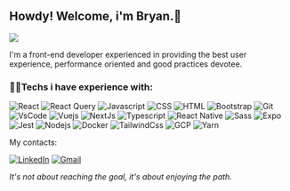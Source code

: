 <h2 align="left">Howdy! Welcome, i'm Bryan.🖖</h2>

<img align="center" src="https://github-readme-stats.vercel.app/api?username=bryanbruzinga&show_icons=true&theme=radical"/>

<p align="left">I'm a front-end developer experienced in providing the best user experience, performance oriented and good practices devotee.</p>

<h3><p align="left">🧑‍💻Techs i have experience with:</p></h3>
<p align="left">
    <img
      src="https://img.shields.io/badge/React-20232A?style=for-the-badge&logo=react&logoColor=61DAFB"
      alt="React"
    />
    <img
      src="https://img.shields.io/badge/-React%20Query-FF4154?style=for-the-badge&logo=react%20query&logoColor=white"
      alt="React Query"
    />
    <img
      src="https://img.shields.io/badge/JavaScript-F7DF1E?style=for-the-badge&logo=JavaScript&logoColor=white"
      alt="Javascript"
    />    
    <img
      src="https://img.shields.io/badge/CSS3-1572B6?style=for-the-badge&logo=css3&logoColor=white"
      alt="CSS"
    />    
    <img
      src="https://img.shields.io/badge/HTML5-E34F26?style=for-the-badge&logo=html5&logoColor=white"
      alt="HTML"
    />    
  <img
    src="https://img.shields.io/badge/Bootstrap-563D7C?style=for-the-badge&logo=bootstrap&logoColor=white"
    alt="Bootstrap"
  />
  <img
      src="https://img.shields.io/badge/GIT-E44C30?style=for-the-badge&logo=git&logoColor=white"
      alt="Git"
    />
    <img
      src="https://img.shields.io/badge/Visual_Studio_Code-0078D4?style=for-the-badge&logo=visual%20studio%20code&logoColor=white"
      alt="VsCode"
    />
    <img
      src="https://img.shields.io/badge/Vue.js-35495E?style=for-the-badge&logo=vue.js&logoColor=4FC08D"
      alt="Vuejs"
    />
    <img
      src="https://img.shields.io/badge/next.js-000000?style=for-the-badge&logo=nextdotjs&logoColor=white"
      alt="NextJs"
    />
    <img
      src="https://img.shields.io/badge/TypeScript-007ACC?style=for-the-badge&logo=typescript&logoColor=white"
      alt="Typescript"
    />    
    <img
      src="https://img.shields.io/badge/React_Native-20232A?style=for-the-badge&logo=react&logoColor=61DAFB"
      alt="React Native"
    />
     <img
      src="https://img.shields.io/badge/Sass-CC6699?style=for-the-badge&logo=sass&logoColor=white"
      alt="Sass"
    />
     <img
      src="https://img.shields.io/badge/expo-1C1E24?style=for-the-badge&logo=expo&logoColor=#D04A37"
      alt="Expo"
    />
    <img
      src="https://img.shields.io/badge/Jest-C21325?style=for-the-badge&logo=jest&logoColor=white"
      alt="Jest"
    />
    <img
      src="https://img.shields.io/badge/Node.js-339933?style=for-the-badge&logo=nodedotjs&logoColor=white"
      alt="Nodejs"
    />
    <img
      src="https://img.shields.io/badge/Docker-2CA5E0?style=for-the-badge&logo=docker&logoColor=white"
      alt="Docker"
    />
    <img
      src="https://img.shields.io/badge/Tailwind_CSS-38B2AC?style=for-the-badge&logo=tailwind-css&logoColor=white"
      alt="TailwindCss"
    />
    <img
      src="https://img.shields.io/badge/Google_Cloud-4285F4?style=for-the-badge&logo=google-cloud&logoColor=white"
      alt="GCP"
    />
    <img
      src="https://img.shields.io/badge/Yarn-2C8EBB?style=for-the-badge&logo=yarn&logoColor=white"
      alt="Yarn"
    />

<p>My contacts: </p>
<a href="https://www.linkedin.com/in/bryanbruzinga"><img src="https://img.shields.io/badge/LinkedIn-0077B5?style=for-the-badge&logo=linkedin&logoColor=white" alt="LinkedIn"></a>
<a href="mailto:bryanbruzinga1990@gmail.com"><img src="https://img.shields.io/badge/Gmail-D14836?style=for-the-badge&logo=gmail&logoColor=white" alt="Gmail"></a>

<p><i align="center"> It's not about reaching the goal, it's about enjoying the path.</i></p>
